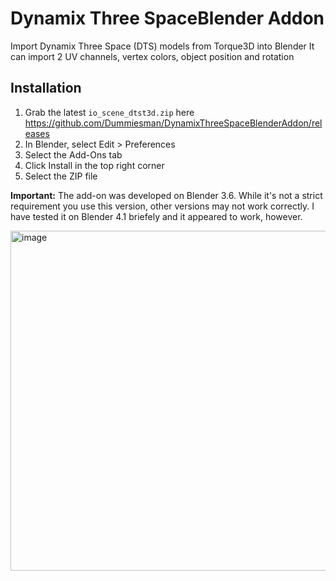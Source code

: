 # Dynamix Three SpaceBlender Addon
Import Dynamix Three Space (DTS) models from Torque3D into Blender
It can import 2 UV channels, vertex colors, object position and rotation

## Installation
1. Grab the latest `io_scene_dtst3d.zip` here https://github.com/Dummiesman/DynamixThreeSpaceBlenderAddon/releases
2. In Blender, select Edit > Preferences
3. Select the Add-Ons tab
4. Click Install in the top right corner
5. Select the ZIP file


**Important:** The add-on was developed on Blender 3.6. While it's not a strict requirement you use this version, other versions may not work correctly. I have tested it on Blender 4.1 briefely and it appeared to work, however.


<img width="916" height="544" alt="image" src="https://github.com/user-attachments/assets/9eb9d512-53ef-4617-80b3-70c86c095977" />
